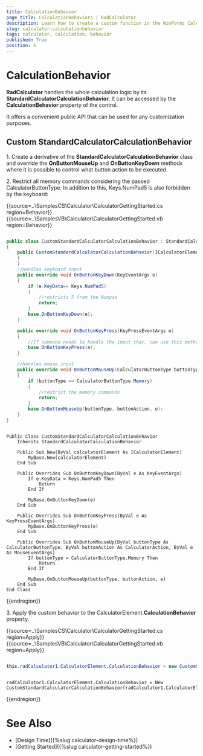 ```yaml
---
title: CalculationBehavior
page_title: CalculationBehaviors | RadCalculator
description: Learn how to create a custom function in the WinForms Calculator control.    
slug: calculator-calculationbehavior
tags: calculator, calculation, behavior
published: True
position: 6 
---
```


# CalculationBehavior

**RadCalculator** handles the whole calculation logic by its **StandardCalculatorCalculationBehavior**. It can be accessed by the **CalculationBehavior** property of the control. 

It offers a convenient public API that can be used for any customization purposes.

## Custom StandardCalculatorCalculationBehavior

1\. Create a derivative of the **StandardCalculatorCalculationBehavior** class and override the **OnButtonMouseUp** and **OnButtonKeyDown** methods where it is possible to control what button action to be executed. 

2\. Restrict all memory commands considering the passed CalculatorButtonType. In addition to this, Keys.NumPad5 is also forbidden by the keyboard:

{{source=..\SamplesCS\Calculator\CalculatorGettingStarted.cs region=Behavior}} 
{{source=..\SamplesVB\Calculator\CalculatorGettingStarted.vb region=Behavior}} 

````C#

public class CustomStandardCalculatorCalculationBehavior : StandardCalculatorCalculationBehavior
{
    public CustomStandardCalculatorCalculationBehavior(ICalculatorElement calculatorElement):base(calculatorElement)
    { 
    }
    //Handles keyboard input
    public override void OnButtonKeyDown(KeyEventArgs e)
    {
        if (e.KeyData== Keys.NumPad5)
        {
            //restricts 5 from the Numpad
            return;
        }
        base.OnButtonKeyDown(e);
    }

    public override void OnButtonKeyPress(KeyPressEventArgs e)
    {
        //If someone needs to handle the input char, can use this method.
        base.OnButtonKeyPress(e);
    }

    //Handles mouse input
    public override void OnButtonMouseUp(CalculatorButtonType buttonType, CalculatorAction buttonAction, MouseEventArgs e)
    {
        if (buttonType == CalculatorButtonType.Memory)
        {
            //restrict the memory commands
            return;
        }
        base.OnButtonMouseUp(buttonType, buttonAction, e);
    }
}

````
````VB.NET

Public Class CustomStandardCalculatorCalculationBehavior
    Inherits StandardCalculatorCalculationBehavior

    Public Sub New(ByVal calculatorElement As ICalculatorElement)
        MyBase.New(calculatorElement)
    End Sub

    Public Overrides Sub OnButtonKeyDown(ByVal e As KeyEventArgs)
        If e.KeyData = Keys.NumPad5 Then
            Return
        End If

        MyBase.OnButtonKeyDown(e)
    End Sub

    Public Overrides Sub OnButtonKeyPress(ByVal e As KeyPressEventArgs)
        MyBase.OnButtonKeyPress(e)
    End Sub

    Public Overrides Sub OnButtonMouseUp(ByVal buttonType As CalculatorButtonType, ByVal buttonAction As CalculatorAction, ByVal e As MouseEventArgs)
        If buttonType = CalculatorButtonType.Memory Then
            Return
        End If

        MyBase.OnButtonMouseUp(buttonType, buttonAction, e)
    End Sub
End Class

````

{{endregion}}

3\. Apply the custom behavior to the CalculatorElement.**CalculationBehavior** property.

{{source=..\SamplesCS\Calculator\CalculatorGettingStarted.cs region=Apply}} 
{{source=..\SamplesVB\Calculator\CalculatorGettingStarted.vb region=Apply}} 

````C#

this.radCalculator1.CalculatorElement.CalculationBehavior = new CustomStandardCalculatorCalculationBehavior(this.radCalculator1.CalculatorElement);

````
````VB.NET

radCalculator1.CalculatorElement.CalculationBehavior = New CustomStandardCalculatorCalculationBehavior(radCalculator1.CalculatorElement)

````

{{endregion}}

# See Also
	
* [Design Time]({%slug calculator-design-time%})	
* [Getting Started]({%slug calculator-getting-started%})	



